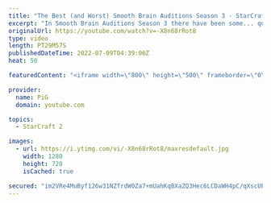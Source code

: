 ```yaml
---
title: "The Best (and Worst) Smooth Brain Auditions Season 3 - StarCraft 2"
excerpt: "In Smooth Brain Auditions Season 3 there have been some... questionable auditions. Here is the best and the worst of the lot, plus a funny highlight  HOW TO AUDITION: Are you the next SMOOTH BRAIN? Send your replay to RateMyStarcraft@gmail.com to audition. Add to the email title: Smooth brain auditions."
originalUrl: https://youtube.com/watch?v=-X8n68rRot8
type: video
length: PT29M57S
publishedDateTime: 2022-07-09T04:39:06Z
heat: 50

featuredContent: "<iframe width=\"800\" height=\"500\" frameborder=\"0\" src=\"https://www.youtube.com/embed/-X8n68rRot8\" allow=\"accelerometer; autoplay; encrypted-media; gyroscope; picture-in-picture\" allowfullscreen></iframe>"

provider:
  name: PiG
  domain: youtube.com

topics:
  - StarCraft 2

images:
  - url: https://i.ytimg.com/vi/-X8n68rRot8/maxresdefault.jpg
    width: 1280
    height: 720
    isCached: true

secured: "im2VRe4MuByf126w31NZfrdW0Za7+mUahKqBXaZQ3Hec6LCDaWH4pC/qXscUPpHtazXMQjhzs7SLu3K55ad5xisbRUkb4ZdMGXvu5axOp1uhhzLNAnCn5KHuhScGAZS2DEiHiYwkqxZIikoLTHJC50guj6Cnhp1KitT3HJ85pp2N0ovlT5af+Bg7HUkhR1zkCogdRFC5RpIc84699UIxC1wIlgnZ28lQXj1u8bKDO4Np8WnfmcJmItTktR3z7nUUWjdBcz2BY2ewiYz93VXH+XY5wL5fDZI8OJvgXcC+D1Mi18NE26sSXzapyRmFOPZ+dC+8dUBKuez0qS29w3UVKxxGV+QUkEQgFqfcdwI9z58PAjP+yuRYHHNzFDSZucfTH39gJnAVlWRVDxFWehONMSqEeY+Hp6iSnPgVzGlJgBQ=;sdqBMXihkVDKOlv6CNBHUw=="
---
```


